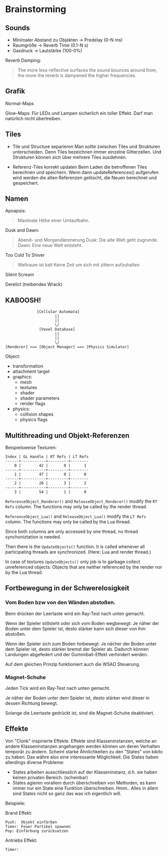 Brainstorming
=============

## Sounds

- Minimaler Abstand zu Objekten -> Predelay (0-N ms)
- Raumgröße -> Reverb Time (0.1-N s)
- Gasdruck -> Lautstärke (100-0%)

Reverb Damping:
> The more less-reflective surfaces the sound bounces around from, the more the reverb is dampened the higher frequencies.


## Grafik

Normal-Maps

Glow-Maps:
Für LEDs und Lampen sicherlich ein toller Effekt.
Darf man natürlich nicht übertreiben.


## Tiles

- Tile und Structure separieren
  Man sollte zwischen Tiles und Strukturen unterscheiden.
  Denn Tiles bezeichnen immer einzelne Gitterzellen.
  Und Strukturen können sich über mehrere Tiles ausdehnen.

- Referenz-Tiles korrekt updaten
  Beim Laden die betroffenen Tiles berechnen und speichern.
  Wenn dann updateReferences() aufgerufen wird werden die alten Referenzen gelöscht, die Neuen berechnet und gespeichert.


## Namen

Apoapsis:
> Maximale Höhe einer Umlaufbahn.

Dusk and Dawn:
> Abend- und Morgendämmerung
> Dusk: Die alte Welt geht zugrunde.
> Dawn: Eine neue Welt entsteht.

Too Cold To Shiver
> Weltraum ist kalt
> Keine Zeit um sich mit zittern aufzuhalten

Silent Scream

Derelict (treibendes Wrack)


## KABOOSH!

                  [Cellular Automata]
                          ||
                          ||
                          \/
                   [Voxel Database]
                          ||
                          ||
                          \/
    [Renderer] <== [Object Manager] ==> [Physics Simulator]

Object:
- transformation
- attachment target
- graphics:
  - mesh
  - textures
  - shader
  - shader parameters
  - render flags
- physics:
  - collision shapes
  - physics flags


## Multithreading und Objekt-Referenzen

Beispielsweise Texturen:

    Index | GL Handle | RT Refs | LT Refs
    ------+-----------+---------+--------
        0 |        42 |       0 |      1
    ------+-----------+---------+--------
        1 |        47 |       0 |      0
    ------+-----------+---------+--------
        2 |        20 |       3 |      2
    ------+-----------+---------+--------
        3 |        54 |       1 |      0

`ReferenceObject_Renderer()` and `ReleaseObject_Renderer()`
modify the `RT Refs` column.
The functions may only be called by the render thread.

`ReferenceObject_Lua()` and `ReleaseObject_Lua()`
modify the `LT Refs` column.
The functions may only be called by the Lua thread.

Since both columns are only accessed by one thread,
no thread synchoniztation is needed.

Then there is the `UpdateObjects()` function.
It is called whenever all participating threads are synchronized.
(Here: Lua and render thread.)

In case of textures `UpdateObjects()` only job is to garbage collect
unreferenced objects: Objects that are neither referenced by the render
nor by the Lua thread.


## Fortbewegung in der Schwerelosigkeit

### Vom Boden bzw von den Wänden abstoßen.

Beim drücken der Leertaste wird ein Ray-Test nach unten gemacht.

Wenn der Spieler stillsteht oder sich vom Boden wegbewegt:
Je näher der Boden unter dem Spieler ist, desto stärker kann sich dieser von ihm abstoßen.

Wenn der Spieler sich zum Boden hinbewegt:
Je nächer der Boden unter dem Spieler ist, desto stärker bremst der Spieler ab.
Dadurch können Landungen abgefedert und der Gummiball-Effekt verhindert werden.

Auf dem gleichen Prinzip funktioniert auch die WSAD Steuerung.


### Magnet-Schuhe

Jeden Tick wird ein Ray-Test nach unten gemacht.

Je näher der Boden unter dem Spieler ist, desto stärker wird dieser in dessen Richtung bewegt.

Solange die Leertaste gedrückt ist, sind die Magnet-Schuhe deaktiviert.


## Effekte

Von "Clonk" inspirierte Effekte.
Effekte sind Klasseninstanzen, welche an andere Klasseninstanzen angehangen werden
können um deren Verhalten temporär zu ändern. Scheint starke Ähnlichkeiten zu
den "States" von kikito zu haben. Das währe also eine interessante Möglichkeit.
Die States haben allerdings diverse Probleme:
- States arbeiten ausschliesslich auf der Klasseninstanz,
  d.h. sie haben keinen privaten Bereich. (scheinbar)
- States agieren vorallem durch überschreiben von Methoden,
  es kann immer nur ein State eine Funktion überschreiben.
  Hmm..
Alles in allem sind States nicht so ganz das was ich eigentlich will.

Beispiele:

Brand Effekt:

    Push:  Objekt einfärben
    Timer: Feuer Partikel spawnen
    Pop: Einfärbung zurücksetzen

Antriebs Effekt:

    Timer:
